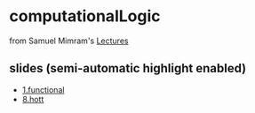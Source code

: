 # computationalLogic
from Samuel Mimram's [Lectures](http://www.lix.polytechnique.fr/Labo/Samuel.Mimram//teaching/INF551/)

## slides (semi-automatic highlight enabled)

 * [1.functional](https://htmlpreview.github.io/?https://github.com/polymonyrks/computationalLogic/blob/main/slides(popilized)/1.functional.pdfpop.html)
 * [8.hott](https://htmlpreview.github.io/?https://github.com/polymonyrks/computationalLogic/blob/main/slides(popilized)/8.hott.pdfpop.html)
